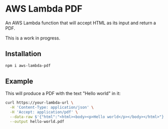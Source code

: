 # AWS Lambda PDF

An AWS Lambda function that will accept HTML as its input and return a PDF.

This is a work in progress.

## Installation

```sh
npm i aws-lambda-pdf
```

## Example

This will produce a PDF with the text "Hello world" in it:

```sh
curl https://your-lambda-url \
  -H 'Content-Type: application/json' \
  -H 'Accept: application/pdf' \
  --data-raw $'{"html":"<html><body><p>Hello world</p></body></html>"}' \
  --output hello-world.pdf
```
